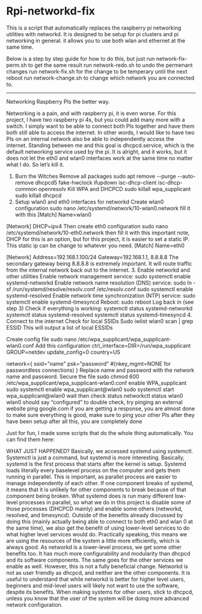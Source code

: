 # Rpi-networkd-fix
This is a script that automatically replaces the raspberry pi networking utilities with networkd. It is designed to be setup for pi clusters and pi networking in general. it allows you to use both wlan and ethernet at the same time.

Below is a step by step guide for how to do this, but just run network-fix-perm.sh to get the same result
run network-redo.sh to undo the permenant changes
run network-fix.sh for the change to be temperary until the next reboot
run network-change.sh to change which network you are connected to.



_________________________________________________________________________
Networking Raspberry PIs the better way.

Networking is a pain, and with raspberry pi, it is even worse. For this project, I have two raspberry pi 4s, but you could add many more with a switch. I simply want to be able to connect both PIs together and have them both still able to access the internet. In other words, I would like to have two PIs on an internal network also be able to independently access the internet. Standing between me and this goal is dhcpcd.service, which is the default networking service used by the pi. It is alright, and it works, but it does not let the eth0 and wlan0 interfaces work at the same time no matter what I do. So let’s kill it.
1.	Burn the Witches
Remove all packages
sudo apt remove --purge --auto-remove dhcpcd5 fake-hwclock ifupdown isc-dhcp-client isc-dhcp-common openresolv
Kill WPA and DHCPCD
sudo killall wpa_supplicant
sudo killall dhcpcd
2.	Setup wlan0 and eth0 interfaces for networkd
Create wlan0 configuration 
sudo nano /etc/systemd/network/10-wlan0.network
fill it with this
[Match]
Name=wlan0

[Network]
DHCP=ipv4
Then create eth0 configuration
sudo nano /etc/systemd/network/10-eth0.network
then fill it with this 
important note, DHCP for this is an option, but for this project, it is easier to set a static IP. This static ip can be change to whatever you need.
[Match]
Name=eth0

[Network]
Address=192.168.1.100/24
Gateway=192.168.1.1, 8.8.8.8
The secondary gateway being 8.8.8.8 is extremely important. It will route traffic from the internal network back out to the internet.
3.	Enable networkd and other utilities
Enable network management service:
sudo systemctl enable systemd-networkd
Enable network name resolution (DNS) service:
sudo ln -sf /run/systemd/resolve/resolv.conf /etc/resolv.conf
sudo systemctl enable systemd-resolved
Enable network time synchronization (NTP) service:
sudo systemctl enable systemd-timesyncd
Reboot:
sudo reboot
Log back in (see step 3)
Check if everything is working:
systemctl status systemd-networkd
systemctl status systemd-resolved
systemctl status systemd-timesyncd
4.	Connect to the internet
Check for local SSIDs 
Sudo iwlist wlan0 scan | grep ESSID
This will output a list of local ESSIDs

Create config file
sudo nano /etc/wpa_supplicant/wpa_supplicant-wlan0.conf
Add this configuration
ctrl_interface=DIR=/run/wpa_supplicant GROUP=netdev
update_config=0
country=US

network={
    ssid="name"
    psk="password"
   #(nkey_mgmt=NONE for passwordless connections)
}
Replace name and password with the network name and password.
Secure the file
sudo chmod 600 /etc/wpa_supplicant/wpa_supplicant-wlan0.conf
enable WPA_supplicant
sudo systemctl enable wpa_supplicant@wlan0
sudo systemctl start wpa_supplicant@wlan0
wait then check status
networkctl status wlan0
wlan0 should say “configured”
to double check, try pinging an external website
ping google.com
if you are getting a response, you are almost done
to make sure everything is good, make sure to ping your other PIs after they have been setup
after all this, you are completely done

Just for fun, I made some scripts that do the whole thing automatically. You can find them here:


WHAT JUST HAPPENED?
Basically, we accessed systemd using systemctl. Systemctl is just a command, but systemd is more interesting. Basically, systemd is the first process that starts after the kernel is setup. Systemd loads literally every baselevel process on the computer and gets them running in parallel. This is important, as parallel process are easier to manage independently of each other. If one component breaks of systemd, it means that it is unlikely for other components to break because of that component being broken. 
What systemd does is run many different low-level processes in parallel, so what we do in this project is disable some of those processes (DHCPCD mainly) and enable some others (networkd, resolved, and timesyncd). Outside of the benefits already discussed by doing this (mainly actually being able to connect to both eth0 and wlan 0 at the same time), we also get the benefit of using lower-level services to do what higher level services would do. Practically speaking, this means we are using the resources of the system a little more efficiently, which is always good.
As networkd is a lower-level process, we get some other benefits too. It has much more configurability and modularity than dhcpcd and its software components. The same goes for the other services we enable as well.
However, this is not a fully beneficial change. Networkd is not as user friendly as dhcpcd, and neither are the other components. It is useful to understand that while networkd is better for higher level users, beginners and mid-level users will likely not want to use the software, despite its benefits. When making systems for other users, stick to dhcpcd, unless you know that the user of the system will be doing more advanced network configuration.
